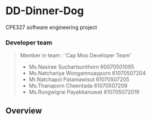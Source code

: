 # DD-Dinner-Dog
CPE327 software engineering project 
### Developer team
> Member in team : 'Cap Moo Developer Team'
> * Ms.Nasiree Suchartsunthorn 60070501095
> * Ms.Natchariya Wongamnuayporn 61070507204
> * Mr.Natchapol Patamawisut 61070507205
> * Ms.Thanaporn Cheentada 61070507209
> * Ms.Rungwigrai Payakkanuwat 610705072019
## Overview

